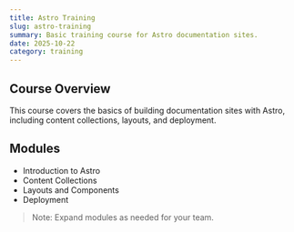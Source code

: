 ```yaml
---
title: Astro Training
slug: astro-training
summary: Basic training course for Astro documentation sites.
date: 2025-10-22
category: training
---
```


## Course Overview

This course covers the basics of building documentation sites with Astro, including content collections, layouts, and deployment.

## Modules

- Introduction to Astro
- Content Collections
- Layouts and Components
- Deployment

> Note: Expand modules as needed for your team.
